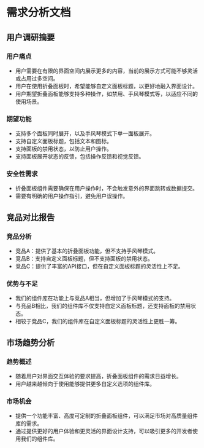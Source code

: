 # 需求分析文档

## 用户调研摘要

### 用户痛点
- 用户需要在有限的界面空间内展示更多的内容，当前的展示方式可能不够灵活或占用过多空间。
- 用户在使用折叠面板时，希望能够自定义面板标题，以更好地融入界面设计。
- 用户期望折叠面板能够支持多种操作，如禁用、手风琴模式等，以适应不同的使用场景。

### 期望功能
- 支持多个面板同时展开，以及手风琴模式下单一面板展开。
- 支持自定义面板标题，包括文本和图标。
- 支持面板的禁用状态，以防止用户操作。
- 支持面板展开状态的反馈，包括操作反馈和视觉反馈。

### 安全性需求
- 折叠面板组件需要确保在用户操作时，不会触发意外的界面跳转或数据提交。
- 需要有明确的用户操作指引，避免用户误操作。

## 竞品对比报告

### 竞品分析
- 竞品A：提供了基本的折叠面板功能，但不支持手风琴模式。
- 竞品B：支持自定义面板标题，但不支持面板的禁用状态。
- 竞品C：提供了丰富的API接口，但在自定义面板标题的灵活性上不足。

### 优势与不足
- 我们的组件库在功能上与竞品A相当，但增加了手风琴模式的支持。
- 与竞品B相比，我们的组件库不仅支持自定义面板标题，还支持面板的禁用状态。
- 相较于竞品C，我们的组件库在自定义面板标题的灵活性上更胜一筹。

## 市场趋势分析

### 趋势概述
- 随着用户对界面交互体验的要求提高，折叠面板组件的需求日益增长。
- 用户越来越倾向于使用能够提供更多自定义选项的组件库。

### 市场机会
- 提供一个功能丰富、高度可定制的折叠面板组件，可以满足市场对高质量组件库的需求。
- 通过提供更好的用户体验和更灵活的界面设计支持，可以吸引更多的开发者使用我们的组件库。
